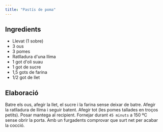 ```yaml
---
title: "Pastís de poma"
---
```



## Ingredients

* Llevat (1 sobre)
* 3 ous
* 3 pomes
* Ratlladura d'una llima
* 1 got d'oli suau
* 1 got de sucre
* 1,5 gots de farina
* 1/2 got de llet

## Elaboració

Batre els ous, afegir la llet, el sucre i la farina sense deixar de batre. Afegir la ratlladura de llima i seguir batent. Afegir tot (les pomes tallades en troços petits). Posar mantega al recipient. Fornejar durant `45 minuts` a 150 ºC sense obrir la porta. Amb un furgadents comprovar que surt net per acabar la cocció.
